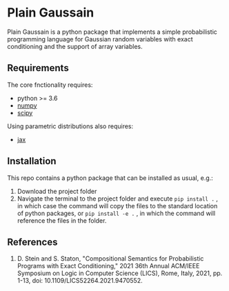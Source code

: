 # Plain Gaussain
Plain Gaussain is a python package that implements a simple probabilistic programming language for Gaussian random variables with exact conditioning and the support of array variables.

## Requirements
The core fnctionality requires:
* python >= 3.6
* [numpy](https://numpy.org/)
* [scipy](https://scipy.org/)

Using parametric distributions also requires: 
* [jax](https://jax.readthedocs.io/)

## Installation

This repo contains a python package that can be installed as usual, e.g.:

1) Download the project folder 
2) Navigate the terminal to the project folder and execute `pip install .` , in which case the command will copy the files to the standard location of python packages, or `pip install -e .` , in which the command will reference the files in the folder. 


## References
1. D. Stein and S. Staton, "Compositional Semantics for Probabilistic Programs with Exact Conditioning," 2021 36th Annual ACM/IEEE Symposium on Logic in Computer Science (LICS), Rome, Italy, 2021, pp. 1-13, doi: 10.1109/LICS52264.2021.9470552.